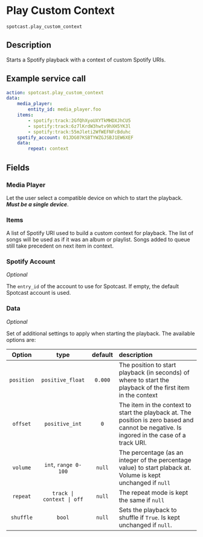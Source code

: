 # Play Custom Context

`spotcast.play_custom_context`

## Description

Starts a Spotify playback with a context of custom Spotify URIs.

## Example service call

```yaml
action: spotcast.play_custom_context
data:
    media_player:
        entity_id: media_player.foo
    items:
        - spotify:track:2GfQhXyoUXYTkMHDXJhCU5
        - spotify:track:6z7lKrdW3hwtv9hXH5YK3l
        - spotify:track:55mJleti2WfWEFNFcBduhc
    spotify_account: 01JDG07KSBTYWZGJSBJ1EW6XEF
    data:
        repeat: context
```

## Fields

### Media Player

Let the user select a compatible device on which to start the playback. **_Must be a single device_**.

### Items

A list of Spotify URI used to build a custom context for playback. The list of songs will be used as if it was an album or playlist. Songs added to queue still take precedent on next item in context.

### Spotify Account

*Optional*

The `entry_id` of the account to use for Spotcast. If empty, the default Spotcast account is used.

### Data

*Optional*

Set of additional settings to apply when starting the playback. The available options are:

| Option     | type                      | default | description                                                                                                                                 |
| :---:      | :---:                     | :---:   | :---                                                                                                                                        |
| `position` | `positive_float`          | `0.000` | The position to start playback (in seconds) of where to start the playback of the first item in the context                                 |
| `offset`   | `positive_int`            | `0`     | The item in the context to start the playback at. The position is zero based and cannot be negative. Is ingored in the case of a track URI. |
| `volume`   | `int`, `range 0-100`      | `null`  | The percentage (as an integer of the percentage value) to start plaback at. Volume is kept unchanged if `null`                              |
| `repeat`   | `track \| context \| off` | `null`  | The repeat mode is kept the same if `null`                                                                                                  |
| `shuffle`  | `bool`                    | `null`  | Sets the playback to shuffle if `True`. Is kept unchanged if `null`.                                                                        |
